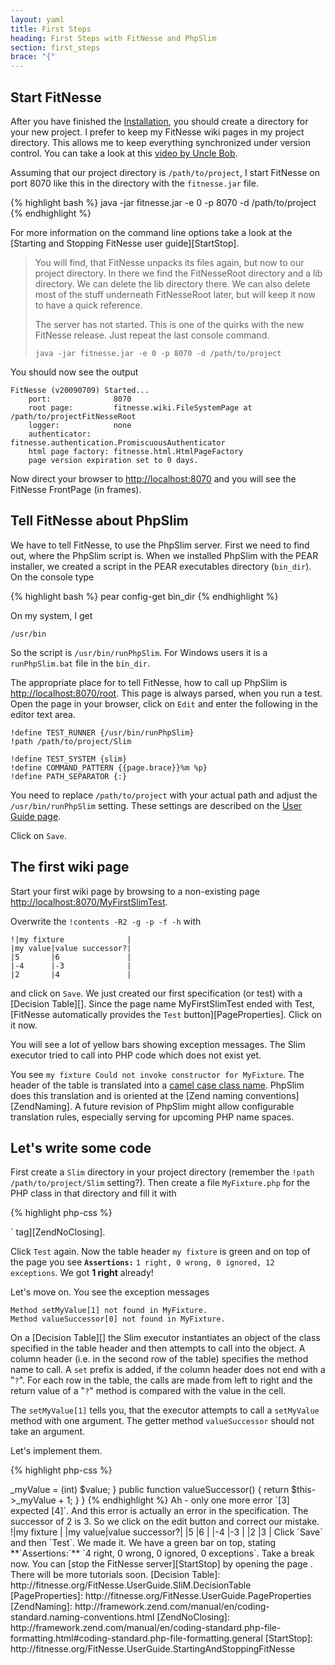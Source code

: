```yaml
---
layout: yaml
title: First Steps
heading: First Steps with FitNesse and PhpSlim
section: first_steps
brace: "{"
---
```

Start FitNesse
--------------

After you have finished the [Installation](installation.html), you should
create a directory for your new project. I prefer to keep
my FitNesse wiki pages in my project directory. This allows me to
keep everything synchronized under version control.
You can take a look at this [video by Uncle Bob](http://vimeo.com/2765514).

Assuming that our project directory is `/path/to/project`,
I start FitNesse on port 8070 like this in the directory with
the `fitnesse.jar` file.

{% highlight bash %}
java -jar fitnesse.jar -e 0 -p 8070 -d /path/to/project
{% endhighlight %}

For more information on the command line options take a look at the
[Starting and Stopping FitNesse user guide][StartStop].

> You will find, that FitNesse unpacks its files again, but now to our
> project directory. In there we find the FitNesseRoot directory and a lib
> directory. We can delete the lib directory there.
> We can also delete most of the stuff underneath FitNesseRoot later,
> but will keep it now to have a quick reference.
>
> The server has not started.
> This is one of the quirks with the new FitNesse release.
> Just repeat the last console command.
>
>     java -jar fitnesse.jar -e 0 -p 8070 -d /path/to/project

You should now see the output

    FitNesse (v20090709) Started...
        port:              8070
        root page:         fitnesse.wiki.FileSystemPage at /path/to/projectFitNesseRoot
        logger:            none
        authenticator:     fitnesse.authentication.PromiscuousAuthenticator
        html page factory: fitnesse.html.HtmlPageFactory
        page version expiration set to 0 days.


Now direct your browser to <http://localhost:8070> and you will see the
FitNesse FrontPage (in frames).

Tell FitNesse about PhpSlim
---------------------------

We have to tell FitNesse, to use the PhpSlim server.
First we need to find out, where the PhpSlim script is.
When we installed PhpSlim with the PEAR installer, we created a script in the
PEAR executables directory (`bin_dir`).
On the console type

{% highlight bash %}
pear config-get bin_dir
{% endhighlight %}

On my system, I get

    /usr/bin

So the script is `/usr/bin/runPhpSlim`. For Windows users it is a 
`runPhpSlim.bat` file in the `bin_dir`.

The appropriate place for to tell FitNesse, how to
call up PhpSlim is <http://localhost:8070/root>. This page
is always parsed, when you run a test.
Open the page in your browser, click on `Edit`
and enter the following in the editor text area.

    !define TEST_RUNNER {/usr/bin/runPhpSlim}
    !path /path/to/project/Slim

    !define TEST_SYSTEM {slim}
    !define COMMAND_PATTERN {{page.brace}}%m %p}
    !define PATH_SEPARATOR {:}

You need to replace `/path/to/project` with your actual path and adjust the
`/usr/bin/runPhpSlim` setting. These settings are described on the 
[User Guide page](http://fitnesse.org/FitNesse.UserGuide.CustomizingTestExecution).

Click on `Save`.

The first wiki page
-------------------

Start your first wiki page by browsing to a non-existing page
<http://localhost:8070/MyFirstSlimTest>.

Overwrite the `!contents -R2 -g -p -f -h` with

    !|my fixture              |
    |my value|value successor?|
    |5       |6               |
    |-4      |-3              |
    |2       |4               |

and click on `Save`. We just created our first specification (or test) with a
[Decision Table][].
Since the page name
MyFirstSlimTest ended with Test,
[FitNesse automatically provides the `Test` button][PageProperties].
Click on it now.

You will see a lot of yellow bars showing exception messages.
The Slim executor tried to call into PHP code which does not exist yet.

You see `my fixture Could not invoke constructor for MyFixture`.
The header of the table is translated into a
[camel case class name](http://fitnesse.org/FitNesse.UserGuide.GracefulName).
PhpSlim does this translation and is oriented at the
[Zend naming conventions][ZendNaming].
A future revision of PhpSlim might allow configurable translation rules,
especially serving for upcoming PHP name spaces.

Let's write some code
---------------------

First create a `Slim` directory in your project
directory (remember the `!path /path/to/project/Slim` setting?).
Then create a file `MyFixture.php` for the PHP class
in that directory and fill it with

{% highlight php-css %}
<?php
class MyFixture
{
}
{% endhighlight %}

I did intentionally 
[leave out the closing `?>` tag][ZendNoClosing].

Click `Test` again. Now the table header `my fixture` is green and on top of
the page you see **`Assertions:`** `1 right, 0 wrong, 0 ignored, 12 exceptions`.
We got **1 right** already!

Let's move on. You see the exception messages

    Method setMyValue[1] not found in MyFixture.
    Method valueSuccessor[0] not found in MyFixture.

On a [Decision Table][] the Slim executor
instantiates an object of the class specified in the
table header and then attempts to call into the object. A column header
(i.e. in the second row of the table)
specifies the method name to call. A `set` prefix is added, if
the column header does not end with a "`?`".
For each row in the table, the calls are made from left to right and
the return value of a "`?`" method is compared with the value in the cell.

The `setMyValue[1]` tells you, that the executor attempts to call
a `setMyValue` method with one argument. The getter method `valueSuccessor`
should not take an argument.

Let's implement them.

{% highlight php-css %}
<?php
class MyFixture
{
    public function setMyValue($value)
    {
    }

    public function valueSuccessor()
    {
    }
}
{% endhighlight %}

Run the `Test`. Great, no more exceptions, just 3 wrong. You can see
`[null] expected [6]` in red. Obviously the `valueSuccessor` method
does not return anything, in PHP this is equivalent to explictely
returning `null`. So we finish the fixture class.

{% highlight php-css %}
<?php
class MyFixture
{
    private $_myValue;
    
    public function setMyValue($value)
    {
        $this->_myValue = (int) $value;
    }

    public function valueSuccessor()
    {
        return $this->_myValue + 1;
    }
}
{% endhighlight %}

Ah - only one more error `[3] expected [4]`. And this error is actually
an error in the specification.
The successor of 2 is 3. So we click on the edit button
and correct our mistake.

    !|my fixture              |
    |my value|value successor?|
    |5       |6               |
    |-4      |-3              |
    |2       |3               |

Click `Save` and then `Test`. We made it. We have a green bar on top, stating
**`Assertions:`** `4 right, 0 wrong, 0 ignored, 0 exceptions`.

Take a break now. You can [stop the FitNesse server][StartStop]
by opening the page <http://localhost:8070/?responder=shutdown>.

There will be more tutorials soon.

[Decision Table]: http://fitnesse.org/FitNesse.UserGuide.SliM.DecisionTable
[PageProperties]: http://fitnesse.org/FitNesse.UserGuide.PageProperties
[ZendNaming]: http://framework.zend.com/manual/en/coding-standard.naming-conventions.html
[ZendNoClosing]: http://framework.zend.com/manual/en/coding-standard.php-file-formatting.html#coding-standard.php-file-formatting.general
[StartStop]: http://fitnesse.org/FitNesse.UserGuide.StartingAndStoppingFitNesse
